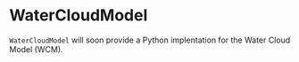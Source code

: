 # WaterCloudModel

`WaterCloudModel` will soon provide a Python implentation for the Water Cloud Model (WCM).

